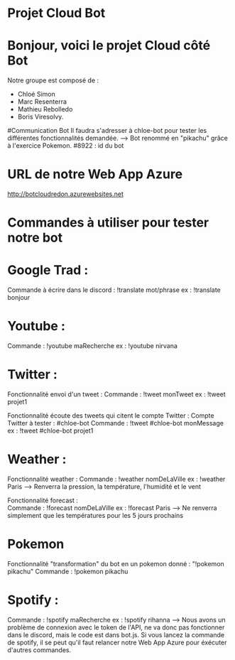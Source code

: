 # Projet Cloud Bot
  
 # Bonjour, voici le projet Cloud côté Bot
 Notre groupe est composé de :
 - Chloé Simon
 - Marc Resenterra	
 - Mathieu Rebolledo	 
 - Boris Viresolvy.

#Communication Bot
Il faudra s'adresser à chloe-bot pour tester les différentes fonctionnalités demandée.
--> Bot renommé en "pikachu" grâce à l'exercice Pokemon. 
#8922 : id du bot 

# URL de notre Web App Azure 
http://botcloudredon.azurewebsites.net

# Commandes à utiliser pour tester notre bot
# Google Trad : 
Commande à écrire dans le discord : !translate mot/phrase 
ex : !translate bonjour

# Youtube : 
Commande : !youtube maRecherche
ex : !youtube nirvana

# Twitter : 
Fonctionnalité envoi d'un tweet :
Commande : !tweet monTweet
ex : !tweet projet1

Fonctionnalité écoute des tweets qui citent le compte Twitter :
Compte Twitter à tester : #chloe-bot
Commande : !tweet #chloe-bot monMessage
ex : !tweet #chloe-bot projet1

# Weather :
Fonctionnalité weather : 
Commande : !weather nomDeLaVille
ex : !weather Paris
--> Renverra la pression, la température, l'humidité et le vent

Fonctionnalité forecast :  
Commande : !forecast nomDeLaVille
ex : !forecast Paris
--> Ne renverra simplement que les températures pour les 5 jours prochains

# Pokemon 
Fonctionnalité "transformation" du bot en un pokemon donné : "!pokemon pikachu"
Commande : !pokemon pikachu

# Spotify :
Commande : !spotify maRecherche
ex : !spotify rihanna
--> Nous avons un problème de connexion avec le token de l'API, ne va donc pas fonctionner dans le discord,
mais le code est dans bot.js. Si vous lancez la commande de spotify, il se peut qu'il faut relancer notre Web App Azure 
pour éxécuter d'autres commandes.





